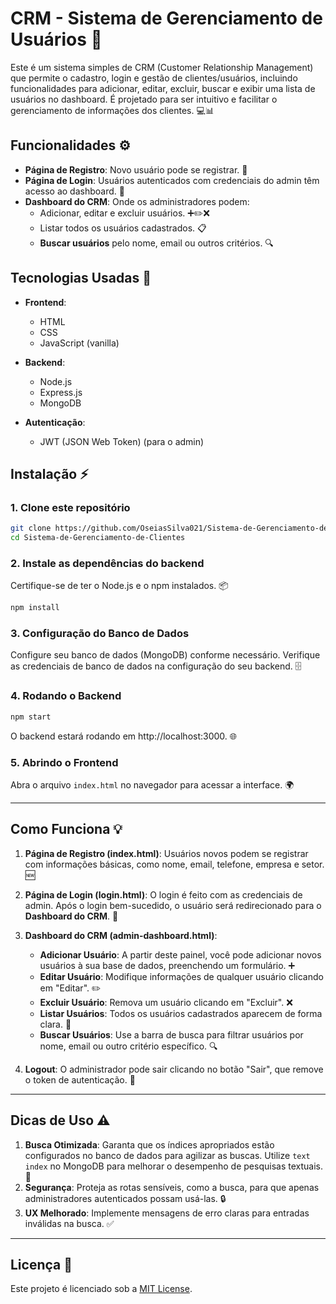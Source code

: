 
# CRM - Sistema de Gerenciamento de Usuários 🚀

Este é um sistema simples de CRM (Customer Relationship Management) que permite o cadastro, login e gestão de clientes/usuários, incluindo funcionalidades para adicionar, editar, excluir, buscar e exibir uma lista de usuários no dashboard. É projetado para ser intuitivo e facilitar o gerenciamento de informações dos clientes. 💻📊

## Funcionalidades ⚙️

- **Página de Registro**: Novo usuário pode se registrar. 📝
- **Página de Login**: Usuários autenticados com credenciais do admin têm acesso ao dashboard. 🔑
- **Dashboard do CRM**: Onde os administradores podem:
  - Adicionar, editar e excluir usuários. ➕✏️❌
  - Listar todos os usuários cadastrados. 📋
  - **Buscar usuários** pelo nome, email ou outros critérios. 🔍

## Tecnologias Usadas 🔧

- **Frontend**:
  - HTML
  - CSS
  - JavaScript (vanilla)
  
- **Backend**:
  - Node.js
  - Express.js
  - MongoDB

- **Autenticação**:
  - JWT (JSON Web Token) (para o admin)

## Instalação ⚡

### 1. Clone este repositório

```bash
git clone https://github.com/OseiasSilva021/Sistema-de-Gerenciamento-de-Clientes.git
cd Sistema-de-Gerenciamento-de-Clientes
```

### 2. Instale as dependências do backend

Certifique-se de ter o Node.js e o npm instalados. 📦

```bash
npm install
```

### 3. Configuração do Banco de Dados

Configure seu banco de dados (MongoDB) conforme necessário. Verifique as credenciais de banco de dados na configuração do seu backend. 🗄️

### 4. Rodando o Backend

```bash
npm start
```

O backend estará rodando em http://localhost:3000. 🌐

### 5. Abrindo o Frontend

Abra o arquivo `index.html` no navegador para acessar a interface. 🌍

---

## Como Funciona 💡

1. **Página de Registro (index.html)**: Usuários novos podem se registrar com informações básicas, como nome, email, telefone, empresa e setor. 🆕

2. **Página de Login (login.html)**: O login é feito com as credenciais de admin. Após o login bem-sucedido, o usuário será redirecionado para o **Dashboard do CRM**. 🔐

3. **Dashboard do CRM (admin-dashboard.html)**:
   - **Adicionar Usuário**: A partir deste painel, você pode adicionar novos usuários à sua base de dados, preenchendo um formulário. ➕
   - **Editar Usuário**: Modifique informações de qualquer usuário clicando em "Editar". ✏️
   - **Excluir Usuário**: Remova um usuário clicando em "Excluir". ❌
   - **Listar Usuários**: Todos os usuários cadastrados aparecem de forma clara. 📑
   - **Buscar Usuários**: Use a barra de busca para filtrar usuários por nome, email ou outro critério específico. 🔍

4. **Logout**: O administrador pode sair clicando no botão "Sair", que remove o token de autenticação. 🚪

---

## Dicas de Uso ⚠️

1. **Busca Otimizada**: Garanta que os índices apropriados estão configurados no banco de dados para agilizar as buscas. Utilize `text index` no MongoDB para melhorar o desempenho de pesquisas textuais. 🔧
2. **Segurança**: Proteja as rotas sensíveis, como a busca, para que apenas administradores autenticados possam usá-las. 🔒
3. **UX Melhorado**: Implemente mensagens de erro claras para entradas inválidas na busca. ✅

---

## Licença 📄

Este projeto é licenciado sob a [MIT License](LICENSE).

